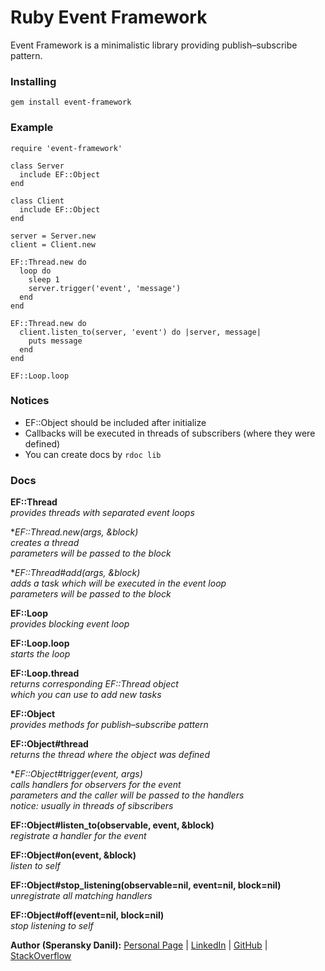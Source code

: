 # Ruby Event Framework

Event Framework is a minimalistic library providing publish–subscribe pattern.

### Installing

    gem install event-framework

### Example

    require 'event-framework'

    class Server
      include EF::Object
    end

    class Client
      include EF::Object
    end

    server = Server.new
    client = Client.new

    EF::Thread.new do
      loop do
        sleep 1
        server.trigger('event', 'message')
      end
    end

    EF::Thread.new do
      client.listen_to(server, 'event') do |server, message|
        puts message
      end
    end

    EF::Loop.loop

### Notices

* EF::Object should be included after initialize
* Callbacks will be executed in threads of subscribers (where they were defined)
* You can create docs by `rdoc lib`

### Docs

**EF::Thread**  
*provides threads with separated event loops*

**EF::Thread.new(*args, &block)**  
*creates a thread  
parameters will be passed to the block*

**EF::Thread#add(*args, &block)**  
*adds a task which will be executed in the event loop  
parameters will be passed to the block*

**EF::Loop**  
*provides blocking event loop*

**EF::Loop.loop**  
*starts the loop*

**EF::Loop.thread**  
*returns corresponding EF::Thread object  
which you can use to add new tasks*

**EF::Object**  
*provides methods for publish–subscribe pattern*

**EF::Object#thread**  
*returns the thread where the object was defined*

**EF::Object#trigger(event, *args)**  
*calls handlers for observers for the event  
parameters and the caller will be passed to the handlers  
notice: usually in threads of sibscribers*

**EF::Object#listen_to(observable, event, &block)**  
*registrate a handler for the event*

**EF::Object#on(event, &block)**  
*listen to self*

**EF::Object#stop_listening(observable=nil, event=nil, block=nil)**  
*unregistrate all matching handlers*

**EF::Object#off(event=nil, block=nil)**  
*stop listening to self*

**Author (Speransky Danil):**
[Personal Page](http://dsperansky.info) |
[LinkedIn](http://ru.linkedin.com/in/speranskydanil/en) |
[GitHub](https://github.com/speranskydanil?tab=repositories) |
[StackOverflow](http://stackoverflow.com/users/1550807/speransky-danil)

